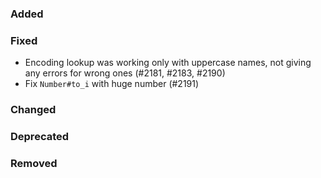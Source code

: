 ### Added
### Fixed

- Encoding lookup was working only with uppercase names, not giving any errors for wrong ones (#2181, #2183, #2190)
- Fix `Number#to_i` with huge number (#2191)

### Changed
### Deprecated
### Removed
